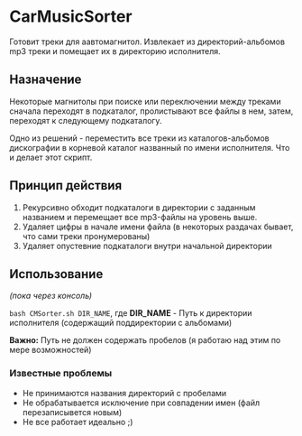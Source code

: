 # CarMusicSorter
Готовит треки для аавтомагнитол. Извлекает из директорий-альбомов mp3 треки и помещает их в директорию исполнителя.

## Назначение
Некоторые магнитолы при поиске или переключении между треками сначала переходят в подкаталог, пролистывают все файлы в нем, затем,
переходят к следующему подкаталогу.

Одно из решений - переместить все треки из каталогов-альбомов дискографии в корневой каталог названный по имени исполнителя.
Что и делает этот скрипт.

## Принцип действия
 1. Рекурсивно обходит подкаталоги в директории с заданным названием и перемещает все mp3-файлы на уровень выше.
 2. Удаляет цифры в начале имени файла (в некоторых раздачах бывает, что сами треки пронумерованы)
 3. Удаляет опустевние подкаталоги внутри начальной директории
 
## Использование
*(пока через консоль)*

`bash CMSorter.sh DIR_NAME`, где **DIR_NAME** - Путь к директории исполнителя (содержащий поддиректории с альбомами)

**Важно:** Путь не должен содержать пробелов (я работаю над этим по мере возможностей)

### Известные проблемы ###
 * Не принимаются названия директорий с пробелами
 * Не обрабатывается исключение при совпадении имен (файл перезаписывется новым)
 * Не все работает идеально ;)
